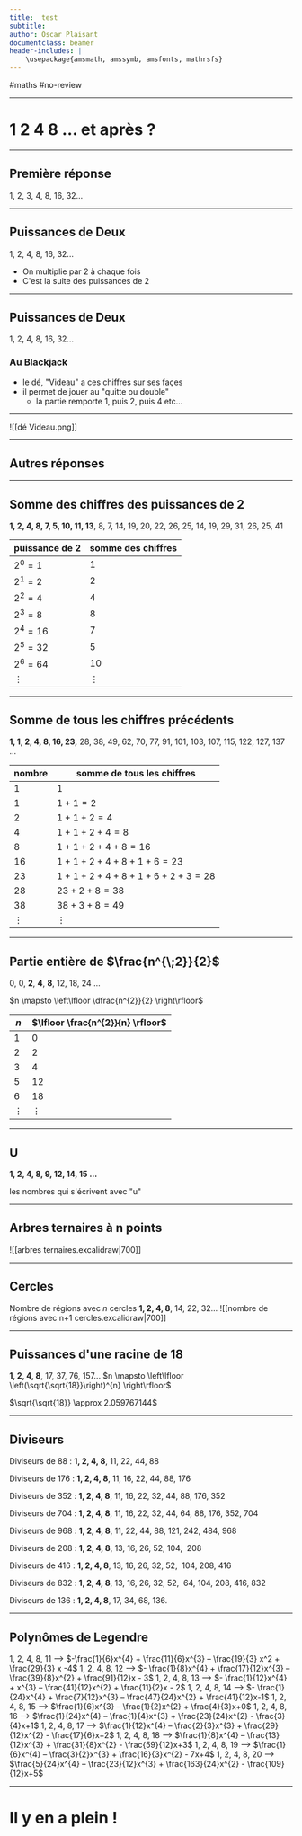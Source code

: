 ```yaml
---
title:  test
subtitle: 
author: Oscar Plaisant
documentclass: beamer
header-includes: |
    \usepackage{amsmath, amssymb, amsfonts, mathrsfs}
---
```


#maths #no-review 

---
# 1 2 4 8 ... et après ?


---
## Première réponse
1, 2, 3, 4, 8, 16, 32...

---
## Puissances de Deux

1, 2, 4, 8, 16, 32...

 - On multiplie par $2$ à chaque fois
 - C'est la suite des puissances de $2$

---
## Puissances de Deux

1, 2, 4, 8, 16, 32...

### Au Blackjack
 - le dé, "Videau" a ces chiffres sur ses façes
 - il permet de jouer au "quitte ou double"
     - la partie remporte 1, puis 2, puis 4 etc...
---
![[dé Videau.png]]

---
## Autres réponses
---
## Somme des chiffres des puissances de 2

**1, 2, 4, 8, 7, 5, 10, 11, 13**, 8, 7, 14, 19, 20, 22, 26, 25, 14, 19, 29, 31, 26, 25, 41

| puissance de 2 | somme des chiffres |
| -------------- | ------------------ |
| $2^{0}=1$      | $1$                |
| $2^1=2$        | $2$                |
| $2^{2}=4$      | $4$                |
| $2^{3}=8$      | $8$                |
| $2^{4}=16$     | $7$                |
| $2^{5}=32$     | $5$                |
| $2^{6}=64$     | $10$               |
| $\vdots$       | $\vdots$                   |

---
## Somme de tous les chiffres précédents

**1, 1, 2, 4, 8, 16, 23,** 28, 38, 49, 62, 70, 77, 91, 101, 103, 107, 115, 122, 127, 137 ...

| nombre   | somme de tous les chiffres |
| -------- | -------------------------- |
| $1$      | $1$                        |
| $1$      | $1+1 = 2$                  |
| $2$      | $1+1+2=4$                  |
| $4$      | $1+1+2+4=8$                |
| $8$      | $1+1+2+4+8=16$             |
| $16$     | $1+1+2+4+8+1+6=23$         |
| $23$     | $1+1+2+4+8+1+6+2+3=28$     |
| $28$     | $23+2+8 = 38$              |
| $38$     | $38+3+8 = 49$              |
| $\vdots$ | $\vdots$                   |

---
## Partie entière de $\frac{n^{\;2}}{2}$
0, 0, **2**, **4**, **8**, 12, 18, 24 ... 

$n \mapsto \left\lfloor \dfrac{n^{2}}{2} \right\rfloor$

| $n$ | $\lfloor \frac{n^{2}}{n} \rfloor$ |
| --- | --------------------------------- |
| $1$ | $0$                               |
| $2$ | $2$                               |
| $3$ | $4$                               |
| $5$ | $12$                              |
| $6$ | $18$                              |
| $\vdots$       | $\vdots$                   |

---
## U
**1, 2, 4, 8, 9, 12, 14, 15 ...**

les nombres qui s'écrivent avec "u"


---
## Arbres ternaires à n points
![[arbres ternaires.excalidraw|700]]

---
## Cercles
Nombre de régions avec $n$ cercles
**1, 2, 4, 8**, 14, 22, 32...
![[nombre de régions avec n+1 cercles.excalidraw|700]]

---
## Puissances d'une racine de 18
**1, 2, 4, 8**, 17, 37, 76, 157...
$n \mapsto \left\lfloor \left(\sqrt{\sqrt{18}}\right)^{n} \right\rfloor$

$\sqrt{\sqrt{18}} \approx 2.059767144$


---
## Diviseurs

Diviseurs de 88 : **1, 2, 4, 8**, 11, 22, 44, 88

Diviseurs de 176 : **1, 2, 4, 8**, 11, 16, 22, 44, 88, 176

Diviseurs de 352 : **1, 2, 4, 8**, 11, 16, 22, 32, 44, 88, 176, 352

Diviseurs de 704 : **1, 2, 4, 8**, 11, 16, 22, 32, 44, 64, 88, 176, 352, 704

Diviseurs de 968 : **1, 2, 4, 8**, 11, 22, 44, 88, 121, 242, 484, 968

Diviseurs de 208 : **1, 2, 4, 8**, 13, 16, 26, 52, 104,  208

Diviseurs de 416 : **1, 2, 4, 8**, 13, 16, 26, 32, 52,  104, 208, 416

Diviseurs de 832 : **1, 2, 4, 8**, 13, 16, 26, 32, 52,  64, 104, 208, 416, 832

Diviseurs de 136 : **1, 2, 4, 8**, 17, 34, 68, 136.

---
## Polynômes de Legendre
 
1, 2, 4, 8, 11 --> $-\frac{1}{6}x^{4} + \frac{11}{6}x^{3} – \frac{19}{3} x^2 + \frac{29}{3} x -4$
1, 2, 4, 8, 12 --> $- \frac{1}{8}x^{4} + \frac{17}{12}x^{3} – \frac{39}{8}x^{2} + \frac{91}{12}x - 3$
1, 2, 4, 8, 13 --> $- \frac{1}{12}x^{4} + x^{3} – \frac{41}{12}x^{2} + \frac{11}{2}x - 2$
1, 2, 4, 8, 14 --> $- \frac{1}{24}x^{4} + \frac{7}{12}x^{3} – \frac{47}{24}x^{2} + \frac{41}{12}x-1$
1, 2, 4, 8, 15 --> $\frac{1}{6}x^{3} – \frac{1}{2}x^{2} + \frac{4}{3}x+0$
1, 2, 4, 8, 16 --> $\frac{1}{24}x^{4} – \frac{1}{4}x^{3} + \frac{23}{24}x^{2} - \frac{3}{4}x+1$
1, 2, 4, 8, 17 --> $\frac{1}{12}x^{4} – \frac{2}{3}x^{3} + \frac{29}{12}x^{2} - \frac{17}{6}x+2$
1, 2, 4, 8, 18 --> $\frac{1}{8}x^{4} – \frac{13}{12}x^{3} + \frac{31}{8}x^{2} - \frac{59}{12}x+3$
1, 2, 4, 8, 19 --> $\frac{1}{6}x^{4} – \frac{3}{2}x^{3} + \frac{16}{3}x^{2} - 7x+4$
1, 2, 4, 8, 20 --> $\frac{5}{24}x^{4} – \frac{23}{12}x^{3} + \frac{163}{24}x^{2} - \frac{109}{12}x+5$

---
# Il y en a plein ! 

